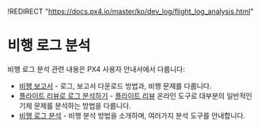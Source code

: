 !REDIRECT "https://docs.px4.io/master/ko/dev_log/flight_log_analysis.html"

# 비행 로그 분석

비행 로그 분석 관련 내용은 PX4 사용자 안내서에서 다룹니다:

- [비행 보고서](https://docs.px4.io/master/en/getting_started/flight_reporting.html) - 로그, 보고서 다운로드 방법과, 비행 문제를 다룹니다.
- [플라이트 리뷰로 로그 분석하기](https://docs.px4.io/master/en/log/flight_review.html) - [플라이트 리뷰](https://logs.px4.io/) 온라인 도구로 대부분의 일반적인 기체 문제를 분석하는 방법을 다룹니다.
- [비행 로그 분석](https://docs.px4.io/master/en/log/flight_log_analysis.html) - 비행 분석 방법을 소개하며, 여러가지 분석 도구를 안내합니다.